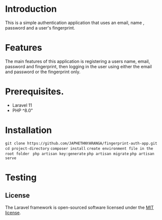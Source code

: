# Introduction
This is a simple authentication application that uses an email, name , password and a user's fingerprint.

# Features
The main features of this application is registering a users name, email, password and fingerprint, then logging in the user using either the email and password or the fingerprint only.

# Prerequisites.
* Laravel 11
* PHP ^8.0"

# Installation
`git clone https://github.com/JAPHETHNYARANGA/fingerprint-auth-app.git`
`cd project-directory`
`composer install`
`create environment file in the root folder `
`php artisan key:generate`
`php artisan migrate`
`php artisan serve`

# Testing

## License

The Laravel framework is open-sourced software licensed under the [MIT license](https://opensource.org/licenses/MIT).
